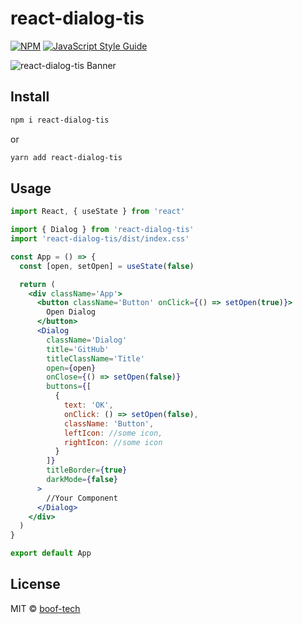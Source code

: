 # react-dialog-tis

>

[![NPM](https://img.shields.io/npm/v/react-dialog-tis.svg)](https://www.npmjs.com/package/react-dialog-tis) [![JavaScript Style Guide](https://img.shields.io/badge/code_style-standard-brightgreen.svg)](https://standardjs.com)

![react-dialog-tis Banner](https://user-images.githubusercontent.com/76048512/119642279-c901a280-be2f-11eb-8ba1-7a2827666734.gif)

## Install

```bash
npm i react-dialog-tis
```

or

```bash
yarn add react-dialog-tis
```

## Usage

```jsx
import React, { useState } from 'react'

import { Dialog } from 'react-dialog-tis'
import 'react-dialog-tis/dist/index.css'

const App = () => {
  const [open, setOpen] = useState(false)

  return (
    <div className='App'>
      <button className='Button' onClick={() => setOpen(true)}>
        Open Dialog
      </button>
      <Dialog
        className='Dialog'
        title='GitHub'
        titleClassName='Title'
        open={open}
        onClose={() => setOpen(false)}
        buttons={[
          {
            text: 'OK',
            onClick: () => setOpen(false),
            className: 'Button',
            leftIcon: //some icon,
            rightIcon: //some icon
          }
        ]}
        titleBorder={true}
        darkMode={false}
      >
        //Your Component
      </Dialog>
    </div>
  )
}

export default App
```

## License

MIT © [boof-tech](https://github.com/boof-tech)
